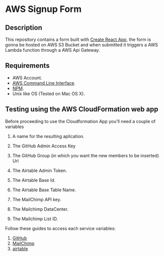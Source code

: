# AWS Signup Form

## Description
This repository contains a form built with [Create React App](https://github.com/facebook/create-react-app), the form is gonna be hosted on AWS S3 Bucket and when submitted it triggers a AWS Lambda function through a AWS Api Gateway.

## Requirements
* AWS Account.
* [AWS Command Line Interface](https://aws.amazon.com/cli/).
* [NPM](https://www.npmjs.com/).
* Unix like OS (Tested on Mac OS X).

## Testing using the AWS CloudFormation web app
Before proceeding to use the Cloudformation App you'll need a couple of variables
1. A name for the resulting aplication.
2. The GitHub Admin Access Key
3. The GitHub Group (in which you want the new members to be inserted) Url

4. The Airtable Admin Token.
5. The Airtable Base Id.
6. The Airtable Base Table Name.

6. The MailChimp API key.
7. The Mailchimp DataCenter.
8. The Mailchimp List ID.

Follow these guides to access each service variables:
1. [GitHub](docs/github.md)
2. [MailChimp](docs/mailchimp.md) 
3. [airtable](docs/airtable.md)